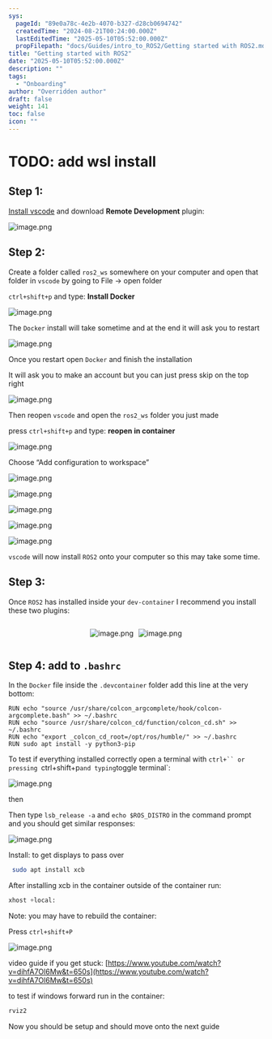 ```yaml
---
sys:
  pageId: "89e0a78c-4e2b-4070-b327-d28cb0694742"
  createdTime: "2024-08-21T00:24:00.000Z"
  lastEditedTime: "2025-05-10T05:52:00.000Z"
  propFilepath: "docs/Guides/intro_to_ROS2/Getting started with ROS2.md"
title: "Getting started with ROS2"
date: "2025-05-10T05:52:00.000Z"
description: ""
tags:
  - "Onboarding"
author: "Overridden author"
draft: false
weight: 141
toc: false
icon: ""
---
```


# TODO: add wsl install

## Step 1:

[Install vscode](https://code.visualstudio.com/download) and download **Remote Development** plugin:

![image.png](https://prod-files-secure.s3.us-west-2.amazonaws.com/d518164a-d88e-44d1-a4ee-3adb3bd8bce0/efb52993-1881-4a40-b95e-6f020334f022/image.png?X-Amz-Algorithm=AWS4-HMAC-SHA256&X-Amz-Content-Sha256=UNSIGNED-PAYLOAD&X-Amz-Credential=ASIAZI2LB4665S4A6LXO%2F20250617%2Fus-west-2%2Fs3%2Faws4_request&X-Amz-Date=20250617T210846Z&X-Amz-Expires=3600&X-Amz-Security-Token=IQoJb3JpZ2luX2VjEJT%2F%2F%2F%2F%2F%2F%2F%2F%2F%2FwEaCXVzLXdlc3QtMiJHMEUCIDKKr%2Bf2KnyFn1t6lwWwCVWPqxebxMcpt83tyZ5Wsy%2BeAiEAirBN5MDz4Ix4ihxWH7MXXlgPUEr%2FzowJl5rL3P4jbbAq%2FwMIfRAAGgw2Mzc0MjMxODM4MDUiDAHvTKBKOwAPx48oZCrcA0oPritlb7LDA25230EoRF6lYjR5M0AJJd5hj5cdsMIQRFl0VC8YVAHmweMMT0MYJXIGCsIaJ%2BTtb0%2B%2FPKuf3HHgDePMgqqpmI32OEZCW9IgAY%2FHCxBd2FO%2FW%2BhlAfWX%2BvFAD%2BenmFo13NeBtyUoeiGoG%2By9G6IIfxB%2FCLW%2BLAPz1xpt6nGGRhr3Ej%2BYSDvrix4BQvpneROJO1ZcMSc3GScyhnbhb%2BS%2Bhcyqdd9c6pZ8HjSAW%2FpBHN%2BVX3hlPEDskKv5TwjV0L6%2Fo0gJRelfcChfnQ5pFhirIU7C7N9Zgsaq2Zq2tVx5s2EV5WchNl4BCRXAiIa%2BXubZQljggxiKGt%2FZ9PTepcwIu6esV%2FQOHg%2B1GyXDdDGT1kn6HN3soW1ZO3ZEJCqB5RLshPr8w%2B58i1wtMibyhI%2FxcSIq5KJM1%2BGrl9D9ZYaMczbICLf4nmlYpzGbOIBWvHUrFZuSPlOVwmYQtRF4qInVZlFLN7r40C8bmNW%2BMZ%2Bdhut1uE3Y3KXMvzmAVYfulFRwI7ZxCKTzSKfeuazi%2BNYpxtF7Z8osVS6eP8nkR7btfqHIBLcR0NQMLu79bs93Q8CHR4de9h4uSNfhJR6vPPWbJ4aX%2BZO6fSqYH%2BohnwfUo8oGKf2kMI%2BJx8IGOqUBzrBaSaNbjNd%2F43moYg6pUnhFTs%2Fs7CxsysK9t4pJ3WGRTLOU0rFHnMiz0k%2FepVtaSCRapct6s3LXS5o%2F3etlBYVWPc8U%2B6E4M1Z%2BnJ5mz37V6U8vY0uaDelzOmRBUqirBA2vjlM54pmLQTyeSfQzaOGUMOHqtPLoWNOZUk4Y8qXiwy76sNP%2BxCLEvO3BaPuM77Q9zwr%2Bo3qjXDwxa%2BvcrR2bxylu&X-Amz-Signature=fbb0b027abc0d635fea602d31c190e0f07ecf57e6c30a178d6ecd0fd58777bab&X-Amz-SignedHeaders=host&x-amz-checksum-mode=ENABLED&x-id=GetObject)

## Step 2:

Create a folder called `ros2_ws` somewhere on your computer and open that folder in `vscode` by going to File → open folder 

`ctrl+shift+p` and type: **Install Docker**

![image.png](https://prod-files-secure.s3.us-west-2.amazonaws.com/d518164a-d88e-44d1-a4ee-3adb3bd8bce0/2269dc0e-1cd5-47ff-bceb-c04ad9b2eab0/image.png?X-Amz-Algorithm=AWS4-HMAC-SHA256&X-Amz-Content-Sha256=UNSIGNED-PAYLOAD&X-Amz-Credential=ASIAZI2LB4665S4A6LXO%2F20250617%2Fus-west-2%2Fs3%2Faws4_request&X-Amz-Date=20250617T210846Z&X-Amz-Expires=3600&X-Amz-Security-Token=IQoJb3JpZ2luX2VjEJT%2F%2F%2F%2F%2F%2F%2F%2F%2F%2FwEaCXVzLXdlc3QtMiJHMEUCIDKKr%2Bf2KnyFn1t6lwWwCVWPqxebxMcpt83tyZ5Wsy%2BeAiEAirBN5MDz4Ix4ihxWH7MXXlgPUEr%2FzowJl5rL3P4jbbAq%2FwMIfRAAGgw2Mzc0MjMxODM4MDUiDAHvTKBKOwAPx48oZCrcA0oPritlb7LDA25230EoRF6lYjR5M0AJJd5hj5cdsMIQRFl0VC8YVAHmweMMT0MYJXIGCsIaJ%2BTtb0%2B%2FPKuf3HHgDePMgqqpmI32OEZCW9IgAY%2FHCxBd2FO%2FW%2BhlAfWX%2BvFAD%2BenmFo13NeBtyUoeiGoG%2By9G6IIfxB%2FCLW%2BLAPz1xpt6nGGRhr3Ej%2BYSDvrix4BQvpneROJO1ZcMSc3GScyhnbhb%2BS%2Bhcyqdd9c6pZ8HjSAW%2FpBHN%2BVX3hlPEDskKv5TwjV0L6%2Fo0gJRelfcChfnQ5pFhirIU7C7N9Zgsaq2Zq2tVx5s2EV5WchNl4BCRXAiIa%2BXubZQljggxiKGt%2FZ9PTepcwIu6esV%2FQOHg%2B1GyXDdDGT1kn6HN3soW1ZO3ZEJCqB5RLshPr8w%2B58i1wtMibyhI%2FxcSIq5KJM1%2BGrl9D9ZYaMczbICLf4nmlYpzGbOIBWvHUrFZuSPlOVwmYQtRF4qInVZlFLN7r40C8bmNW%2BMZ%2Bdhut1uE3Y3KXMvzmAVYfulFRwI7ZxCKTzSKfeuazi%2BNYpxtF7Z8osVS6eP8nkR7btfqHIBLcR0NQMLu79bs93Q8CHR4de9h4uSNfhJR6vPPWbJ4aX%2BZO6fSqYH%2BohnwfUo8oGKf2kMI%2BJx8IGOqUBzrBaSaNbjNd%2F43moYg6pUnhFTs%2Fs7CxsysK9t4pJ3WGRTLOU0rFHnMiz0k%2FepVtaSCRapct6s3LXS5o%2F3etlBYVWPc8U%2B6E4M1Z%2BnJ5mz37V6U8vY0uaDelzOmRBUqirBA2vjlM54pmLQTyeSfQzaOGUMOHqtPLoWNOZUk4Y8qXiwy76sNP%2BxCLEvO3BaPuM77Q9zwr%2Bo3qjXDwxa%2BvcrR2bxylu&X-Amz-Signature=b6da5554ded8d24ea4f4d81d3b41f25cb8a867a3b60a23fc36140b0ea238fc1f&X-Amz-SignedHeaders=host&x-amz-checksum-mode=ENABLED&x-id=GetObject)

The `Docker` install will take sometime and at the end it will ask you to restart

![image.png](https://prod-files-secure.s3.us-west-2.amazonaws.com/d518164a-d88e-44d1-a4ee-3adb3bd8bce0/ed233f78-be33-4b1f-b89c-9c346c0e961e/image.png?X-Amz-Algorithm=AWS4-HMAC-SHA256&X-Amz-Content-Sha256=UNSIGNED-PAYLOAD&X-Amz-Credential=ASIAZI2LB4665S4A6LXO%2F20250617%2Fus-west-2%2Fs3%2Faws4_request&X-Amz-Date=20250617T210846Z&X-Amz-Expires=3600&X-Amz-Security-Token=IQoJb3JpZ2luX2VjEJT%2F%2F%2F%2F%2F%2F%2F%2F%2F%2FwEaCXVzLXdlc3QtMiJHMEUCIDKKr%2Bf2KnyFn1t6lwWwCVWPqxebxMcpt83tyZ5Wsy%2BeAiEAirBN5MDz4Ix4ihxWH7MXXlgPUEr%2FzowJl5rL3P4jbbAq%2FwMIfRAAGgw2Mzc0MjMxODM4MDUiDAHvTKBKOwAPx48oZCrcA0oPritlb7LDA25230EoRF6lYjR5M0AJJd5hj5cdsMIQRFl0VC8YVAHmweMMT0MYJXIGCsIaJ%2BTtb0%2B%2FPKuf3HHgDePMgqqpmI32OEZCW9IgAY%2FHCxBd2FO%2FW%2BhlAfWX%2BvFAD%2BenmFo13NeBtyUoeiGoG%2By9G6IIfxB%2FCLW%2BLAPz1xpt6nGGRhr3Ej%2BYSDvrix4BQvpneROJO1ZcMSc3GScyhnbhb%2BS%2Bhcyqdd9c6pZ8HjSAW%2FpBHN%2BVX3hlPEDskKv5TwjV0L6%2Fo0gJRelfcChfnQ5pFhirIU7C7N9Zgsaq2Zq2tVx5s2EV5WchNl4BCRXAiIa%2BXubZQljggxiKGt%2FZ9PTepcwIu6esV%2FQOHg%2B1GyXDdDGT1kn6HN3soW1ZO3ZEJCqB5RLshPr8w%2B58i1wtMibyhI%2FxcSIq5KJM1%2BGrl9D9ZYaMczbICLf4nmlYpzGbOIBWvHUrFZuSPlOVwmYQtRF4qInVZlFLN7r40C8bmNW%2BMZ%2Bdhut1uE3Y3KXMvzmAVYfulFRwI7ZxCKTzSKfeuazi%2BNYpxtF7Z8osVS6eP8nkR7btfqHIBLcR0NQMLu79bs93Q8CHR4de9h4uSNfhJR6vPPWbJ4aX%2BZO6fSqYH%2BohnwfUo8oGKf2kMI%2BJx8IGOqUBzrBaSaNbjNd%2F43moYg6pUnhFTs%2Fs7CxsysK9t4pJ3WGRTLOU0rFHnMiz0k%2FepVtaSCRapct6s3LXS5o%2F3etlBYVWPc8U%2B6E4M1Z%2BnJ5mz37V6U8vY0uaDelzOmRBUqirBA2vjlM54pmLQTyeSfQzaOGUMOHqtPLoWNOZUk4Y8qXiwy76sNP%2BxCLEvO3BaPuM77Q9zwr%2Bo3qjXDwxa%2BvcrR2bxylu&X-Amz-Signature=9edcdca626d40893b4975a74a7f3343cf8df4e59ca42b5ee444f1df23347962e&X-Amz-SignedHeaders=host&x-amz-checksum-mode=ENABLED&x-id=GetObject)

Once you restart open `Docker` and finish the installation

It will ask you to make an account but you can just press skip on the top right

![image.png](https://prod-files-secure.s3.us-west-2.amazonaws.com/d518164a-d88e-44d1-a4ee-3adb3bd8bce0/21010ad9-1659-4fd9-9f59-9932a09b2a3d/image.png?X-Amz-Algorithm=AWS4-HMAC-SHA256&X-Amz-Content-Sha256=UNSIGNED-PAYLOAD&X-Amz-Credential=ASIAZI2LB4665S4A6LXO%2F20250617%2Fus-west-2%2Fs3%2Faws4_request&X-Amz-Date=20250617T210846Z&X-Amz-Expires=3600&X-Amz-Security-Token=IQoJb3JpZ2luX2VjEJT%2F%2F%2F%2F%2F%2F%2F%2F%2F%2FwEaCXVzLXdlc3QtMiJHMEUCIDKKr%2Bf2KnyFn1t6lwWwCVWPqxebxMcpt83tyZ5Wsy%2BeAiEAirBN5MDz4Ix4ihxWH7MXXlgPUEr%2FzowJl5rL3P4jbbAq%2FwMIfRAAGgw2Mzc0MjMxODM4MDUiDAHvTKBKOwAPx48oZCrcA0oPritlb7LDA25230EoRF6lYjR5M0AJJd5hj5cdsMIQRFl0VC8YVAHmweMMT0MYJXIGCsIaJ%2BTtb0%2B%2FPKuf3HHgDePMgqqpmI32OEZCW9IgAY%2FHCxBd2FO%2FW%2BhlAfWX%2BvFAD%2BenmFo13NeBtyUoeiGoG%2By9G6IIfxB%2FCLW%2BLAPz1xpt6nGGRhr3Ej%2BYSDvrix4BQvpneROJO1ZcMSc3GScyhnbhb%2BS%2Bhcyqdd9c6pZ8HjSAW%2FpBHN%2BVX3hlPEDskKv5TwjV0L6%2Fo0gJRelfcChfnQ5pFhirIU7C7N9Zgsaq2Zq2tVx5s2EV5WchNl4BCRXAiIa%2BXubZQljggxiKGt%2FZ9PTepcwIu6esV%2FQOHg%2B1GyXDdDGT1kn6HN3soW1ZO3ZEJCqB5RLshPr8w%2B58i1wtMibyhI%2FxcSIq5KJM1%2BGrl9D9ZYaMczbICLf4nmlYpzGbOIBWvHUrFZuSPlOVwmYQtRF4qInVZlFLN7r40C8bmNW%2BMZ%2Bdhut1uE3Y3KXMvzmAVYfulFRwI7ZxCKTzSKfeuazi%2BNYpxtF7Z8osVS6eP8nkR7btfqHIBLcR0NQMLu79bs93Q8CHR4de9h4uSNfhJR6vPPWbJ4aX%2BZO6fSqYH%2BohnwfUo8oGKf2kMI%2BJx8IGOqUBzrBaSaNbjNd%2F43moYg6pUnhFTs%2Fs7CxsysK9t4pJ3WGRTLOU0rFHnMiz0k%2FepVtaSCRapct6s3LXS5o%2F3etlBYVWPc8U%2B6E4M1Z%2BnJ5mz37V6U8vY0uaDelzOmRBUqirBA2vjlM54pmLQTyeSfQzaOGUMOHqtPLoWNOZUk4Y8qXiwy76sNP%2BxCLEvO3BaPuM77Q9zwr%2Bo3qjXDwxa%2BvcrR2bxylu&X-Amz-Signature=6712e737a8c7da3e2c0552fbf2cf4e856f68023a1f609f120c485ee26a1a9085&X-Amz-SignedHeaders=host&x-amz-checksum-mode=ENABLED&x-id=GetObject)

Then reopen `vscode` and open the `ros2_ws` folder you just made

press `ctrl+shift+p` and type: **reopen in container**

![image.png](https://prod-files-secure.s3.us-west-2.amazonaws.com/d518164a-d88e-44d1-a4ee-3adb3bd8bce0/4e93b8c2-41ad-488c-8095-c74205196118/image.png?X-Amz-Algorithm=AWS4-HMAC-SHA256&X-Amz-Content-Sha256=UNSIGNED-PAYLOAD&X-Amz-Credential=ASIAZI2LB4665S4A6LXO%2F20250617%2Fus-west-2%2Fs3%2Faws4_request&X-Amz-Date=20250617T210846Z&X-Amz-Expires=3600&X-Amz-Security-Token=IQoJb3JpZ2luX2VjEJT%2F%2F%2F%2F%2F%2F%2F%2F%2F%2FwEaCXVzLXdlc3QtMiJHMEUCIDKKr%2Bf2KnyFn1t6lwWwCVWPqxebxMcpt83tyZ5Wsy%2BeAiEAirBN5MDz4Ix4ihxWH7MXXlgPUEr%2FzowJl5rL3P4jbbAq%2FwMIfRAAGgw2Mzc0MjMxODM4MDUiDAHvTKBKOwAPx48oZCrcA0oPritlb7LDA25230EoRF6lYjR5M0AJJd5hj5cdsMIQRFl0VC8YVAHmweMMT0MYJXIGCsIaJ%2BTtb0%2B%2FPKuf3HHgDePMgqqpmI32OEZCW9IgAY%2FHCxBd2FO%2FW%2BhlAfWX%2BvFAD%2BenmFo13NeBtyUoeiGoG%2By9G6IIfxB%2FCLW%2BLAPz1xpt6nGGRhr3Ej%2BYSDvrix4BQvpneROJO1ZcMSc3GScyhnbhb%2BS%2Bhcyqdd9c6pZ8HjSAW%2FpBHN%2BVX3hlPEDskKv5TwjV0L6%2Fo0gJRelfcChfnQ5pFhirIU7C7N9Zgsaq2Zq2tVx5s2EV5WchNl4BCRXAiIa%2BXubZQljggxiKGt%2FZ9PTepcwIu6esV%2FQOHg%2B1GyXDdDGT1kn6HN3soW1ZO3ZEJCqB5RLshPr8w%2B58i1wtMibyhI%2FxcSIq5KJM1%2BGrl9D9ZYaMczbICLf4nmlYpzGbOIBWvHUrFZuSPlOVwmYQtRF4qInVZlFLN7r40C8bmNW%2BMZ%2Bdhut1uE3Y3KXMvzmAVYfulFRwI7ZxCKTzSKfeuazi%2BNYpxtF7Z8osVS6eP8nkR7btfqHIBLcR0NQMLu79bs93Q8CHR4de9h4uSNfhJR6vPPWbJ4aX%2BZO6fSqYH%2BohnwfUo8oGKf2kMI%2BJx8IGOqUBzrBaSaNbjNd%2F43moYg6pUnhFTs%2Fs7CxsysK9t4pJ3WGRTLOU0rFHnMiz0k%2FepVtaSCRapct6s3LXS5o%2F3etlBYVWPc8U%2B6E4M1Z%2BnJ5mz37V6U8vY0uaDelzOmRBUqirBA2vjlM54pmLQTyeSfQzaOGUMOHqtPLoWNOZUk4Y8qXiwy76sNP%2BxCLEvO3BaPuM77Q9zwr%2Bo3qjXDwxa%2BvcrR2bxylu&X-Amz-Signature=54deb65066f59edeb7bb8afd6fa2cbe6af0b34f24b9dc6ec261ff5a65d15acc5&X-Amz-SignedHeaders=host&x-amz-checksum-mode=ENABLED&x-id=GetObject)

Choose “Add configuration to workspace”

![image.png](https://prod-files-secure.s3.us-west-2.amazonaws.com/d518164a-d88e-44d1-a4ee-3adb3bd8bce0/9560b282-5060-4989-ba37-97e7b2c22476/image.png?X-Amz-Algorithm=AWS4-HMAC-SHA256&X-Amz-Content-Sha256=UNSIGNED-PAYLOAD&X-Amz-Credential=ASIAZI2LB4665S4A6LXO%2F20250617%2Fus-west-2%2Fs3%2Faws4_request&X-Amz-Date=20250617T210846Z&X-Amz-Expires=3600&X-Amz-Security-Token=IQoJb3JpZ2luX2VjEJT%2F%2F%2F%2F%2F%2F%2F%2F%2F%2FwEaCXVzLXdlc3QtMiJHMEUCIDKKr%2Bf2KnyFn1t6lwWwCVWPqxebxMcpt83tyZ5Wsy%2BeAiEAirBN5MDz4Ix4ihxWH7MXXlgPUEr%2FzowJl5rL3P4jbbAq%2FwMIfRAAGgw2Mzc0MjMxODM4MDUiDAHvTKBKOwAPx48oZCrcA0oPritlb7LDA25230EoRF6lYjR5M0AJJd5hj5cdsMIQRFl0VC8YVAHmweMMT0MYJXIGCsIaJ%2BTtb0%2B%2FPKuf3HHgDePMgqqpmI32OEZCW9IgAY%2FHCxBd2FO%2FW%2BhlAfWX%2BvFAD%2BenmFo13NeBtyUoeiGoG%2By9G6IIfxB%2FCLW%2BLAPz1xpt6nGGRhr3Ej%2BYSDvrix4BQvpneROJO1ZcMSc3GScyhnbhb%2BS%2Bhcyqdd9c6pZ8HjSAW%2FpBHN%2BVX3hlPEDskKv5TwjV0L6%2Fo0gJRelfcChfnQ5pFhirIU7C7N9Zgsaq2Zq2tVx5s2EV5WchNl4BCRXAiIa%2BXubZQljggxiKGt%2FZ9PTepcwIu6esV%2FQOHg%2B1GyXDdDGT1kn6HN3soW1ZO3ZEJCqB5RLshPr8w%2B58i1wtMibyhI%2FxcSIq5KJM1%2BGrl9D9ZYaMczbICLf4nmlYpzGbOIBWvHUrFZuSPlOVwmYQtRF4qInVZlFLN7r40C8bmNW%2BMZ%2Bdhut1uE3Y3KXMvzmAVYfulFRwI7ZxCKTzSKfeuazi%2BNYpxtF7Z8osVS6eP8nkR7btfqHIBLcR0NQMLu79bs93Q8CHR4de9h4uSNfhJR6vPPWbJ4aX%2BZO6fSqYH%2BohnwfUo8oGKf2kMI%2BJx8IGOqUBzrBaSaNbjNd%2F43moYg6pUnhFTs%2Fs7CxsysK9t4pJ3WGRTLOU0rFHnMiz0k%2FepVtaSCRapct6s3LXS5o%2F3etlBYVWPc8U%2B6E4M1Z%2BnJ5mz37V6U8vY0uaDelzOmRBUqirBA2vjlM54pmLQTyeSfQzaOGUMOHqtPLoWNOZUk4Y8qXiwy76sNP%2BxCLEvO3BaPuM77Q9zwr%2Bo3qjXDwxa%2BvcrR2bxylu&X-Amz-Signature=c7ed027f2666bf2591a98f17da1cdadc7b84417c3e6a0f845ed4dcaaa4249c56&X-Amz-SignedHeaders=host&x-amz-checksum-mode=ENABLED&x-id=GetObject)

![image.png](https://prod-files-secure.s3.us-west-2.amazonaws.com/d518164a-d88e-44d1-a4ee-3adb3bd8bce0/2ee63f81-886b-48e8-a553-dc6e5eac99e4/image.png?X-Amz-Algorithm=AWS4-HMAC-SHA256&X-Amz-Content-Sha256=UNSIGNED-PAYLOAD&X-Amz-Credential=ASIAZI2LB4665S4A6LXO%2F20250617%2Fus-west-2%2Fs3%2Faws4_request&X-Amz-Date=20250617T210846Z&X-Amz-Expires=3600&X-Amz-Security-Token=IQoJb3JpZ2luX2VjEJT%2F%2F%2F%2F%2F%2F%2F%2F%2F%2FwEaCXVzLXdlc3QtMiJHMEUCIDKKr%2Bf2KnyFn1t6lwWwCVWPqxebxMcpt83tyZ5Wsy%2BeAiEAirBN5MDz4Ix4ihxWH7MXXlgPUEr%2FzowJl5rL3P4jbbAq%2FwMIfRAAGgw2Mzc0MjMxODM4MDUiDAHvTKBKOwAPx48oZCrcA0oPritlb7LDA25230EoRF6lYjR5M0AJJd5hj5cdsMIQRFl0VC8YVAHmweMMT0MYJXIGCsIaJ%2BTtb0%2B%2FPKuf3HHgDePMgqqpmI32OEZCW9IgAY%2FHCxBd2FO%2FW%2BhlAfWX%2BvFAD%2BenmFo13NeBtyUoeiGoG%2By9G6IIfxB%2FCLW%2BLAPz1xpt6nGGRhr3Ej%2BYSDvrix4BQvpneROJO1ZcMSc3GScyhnbhb%2BS%2Bhcyqdd9c6pZ8HjSAW%2FpBHN%2BVX3hlPEDskKv5TwjV0L6%2Fo0gJRelfcChfnQ5pFhirIU7C7N9Zgsaq2Zq2tVx5s2EV5WchNl4BCRXAiIa%2BXubZQljggxiKGt%2FZ9PTepcwIu6esV%2FQOHg%2B1GyXDdDGT1kn6HN3soW1ZO3ZEJCqB5RLshPr8w%2B58i1wtMibyhI%2FxcSIq5KJM1%2BGrl9D9ZYaMczbICLf4nmlYpzGbOIBWvHUrFZuSPlOVwmYQtRF4qInVZlFLN7r40C8bmNW%2BMZ%2Bdhut1uE3Y3KXMvzmAVYfulFRwI7ZxCKTzSKfeuazi%2BNYpxtF7Z8osVS6eP8nkR7btfqHIBLcR0NQMLu79bs93Q8CHR4de9h4uSNfhJR6vPPWbJ4aX%2BZO6fSqYH%2BohnwfUo8oGKf2kMI%2BJx8IGOqUBzrBaSaNbjNd%2F43moYg6pUnhFTs%2Fs7CxsysK9t4pJ3WGRTLOU0rFHnMiz0k%2FepVtaSCRapct6s3LXS5o%2F3etlBYVWPc8U%2B6E4M1Z%2BnJ5mz37V6U8vY0uaDelzOmRBUqirBA2vjlM54pmLQTyeSfQzaOGUMOHqtPLoWNOZUk4Y8qXiwy76sNP%2BxCLEvO3BaPuM77Q9zwr%2Bo3qjXDwxa%2BvcrR2bxylu&X-Amz-Signature=61fbe8bb3c2f8e92e9ebd780632fede754f2ca0f80f33ca44c3812680743e4e7&X-Amz-SignedHeaders=host&x-amz-checksum-mode=ENABLED&x-id=GetObject)

![image.png](https://prod-files-secure.s3.us-west-2.amazonaws.com/d518164a-d88e-44d1-a4ee-3adb3bd8bce0/ae1580b2-b048-407e-aed9-b584224a7a04/image.png?X-Amz-Algorithm=AWS4-HMAC-SHA256&X-Amz-Content-Sha256=UNSIGNED-PAYLOAD&X-Amz-Credential=ASIAZI2LB4665S4A6LXO%2F20250617%2Fus-west-2%2Fs3%2Faws4_request&X-Amz-Date=20250617T210846Z&X-Amz-Expires=3600&X-Amz-Security-Token=IQoJb3JpZ2luX2VjEJT%2F%2F%2F%2F%2F%2F%2F%2F%2F%2FwEaCXVzLXdlc3QtMiJHMEUCIDKKr%2Bf2KnyFn1t6lwWwCVWPqxebxMcpt83tyZ5Wsy%2BeAiEAirBN5MDz4Ix4ihxWH7MXXlgPUEr%2FzowJl5rL3P4jbbAq%2FwMIfRAAGgw2Mzc0MjMxODM4MDUiDAHvTKBKOwAPx48oZCrcA0oPritlb7LDA25230EoRF6lYjR5M0AJJd5hj5cdsMIQRFl0VC8YVAHmweMMT0MYJXIGCsIaJ%2BTtb0%2B%2FPKuf3HHgDePMgqqpmI32OEZCW9IgAY%2FHCxBd2FO%2FW%2BhlAfWX%2BvFAD%2BenmFo13NeBtyUoeiGoG%2By9G6IIfxB%2FCLW%2BLAPz1xpt6nGGRhr3Ej%2BYSDvrix4BQvpneROJO1ZcMSc3GScyhnbhb%2BS%2Bhcyqdd9c6pZ8HjSAW%2FpBHN%2BVX3hlPEDskKv5TwjV0L6%2Fo0gJRelfcChfnQ5pFhirIU7C7N9Zgsaq2Zq2tVx5s2EV5WchNl4BCRXAiIa%2BXubZQljggxiKGt%2FZ9PTepcwIu6esV%2FQOHg%2B1GyXDdDGT1kn6HN3soW1ZO3ZEJCqB5RLshPr8w%2B58i1wtMibyhI%2FxcSIq5KJM1%2BGrl9D9ZYaMczbICLf4nmlYpzGbOIBWvHUrFZuSPlOVwmYQtRF4qInVZlFLN7r40C8bmNW%2BMZ%2Bdhut1uE3Y3KXMvzmAVYfulFRwI7ZxCKTzSKfeuazi%2BNYpxtF7Z8osVS6eP8nkR7btfqHIBLcR0NQMLu79bs93Q8CHR4de9h4uSNfhJR6vPPWbJ4aX%2BZO6fSqYH%2BohnwfUo8oGKf2kMI%2BJx8IGOqUBzrBaSaNbjNd%2F43moYg6pUnhFTs%2Fs7CxsysK9t4pJ3WGRTLOU0rFHnMiz0k%2FepVtaSCRapct6s3LXS5o%2F3etlBYVWPc8U%2B6E4M1Z%2BnJ5mz37V6U8vY0uaDelzOmRBUqirBA2vjlM54pmLQTyeSfQzaOGUMOHqtPLoWNOZUk4Y8qXiwy76sNP%2BxCLEvO3BaPuM77Q9zwr%2Bo3qjXDwxa%2BvcrR2bxylu&X-Amz-Signature=79ff51ca0ee11c733408b2915b4ce7248be37276cf6081da944fad92a6802974&X-Amz-SignedHeaders=host&x-amz-checksum-mode=ENABLED&x-id=GetObject)

![image.png](https://prod-files-secure.s3.us-west-2.amazonaws.com/d518164a-d88e-44d1-a4ee-3adb3bd8bce0/53255b28-f75e-430f-b9e3-c0ac8577e42b/image.png?X-Amz-Algorithm=AWS4-HMAC-SHA256&X-Amz-Content-Sha256=UNSIGNED-PAYLOAD&X-Amz-Credential=ASIAZI2LB4665S4A6LXO%2F20250617%2Fus-west-2%2Fs3%2Faws4_request&X-Amz-Date=20250617T210846Z&X-Amz-Expires=3600&X-Amz-Security-Token=IQoJb3JpZ2luX2VjEJT%2F%2F%2F%2F%2F%2F%2F%2F%2F%2FwEaCXVzLXdlc3QtMiJHMEUCIDKKr%2Bf2KnyFn1t6lwWwCVWPqxebxMcpt83tyZ5Wsy%2BeAiEAirBN5MDz4Ix4ihxWH7MXXlgPUEr%2FzowJl5rL3P4jbbAq%2FwMIfRAAGgw2Mzc0MjMxODM4MDUiDAHvTKBKOwAPx48oZCrcA0oPritlb7LDA25230EoRF6lYjR5M0AJJd5hj5cdsMIQRFl0VC8YVAHmweMMT0MYJXIGCsIaJ%2BTtb0%2B%2FPKuf3HHgDePMgqqpmI32OEZCW9IgAY%2FHCxBd2FO%2FW%2BhlAfWX%2BvFAD%2BenmFo13NeBtyUoeiGoG%2By9G6IIfxB%2FCLW%2BLAPz1xpt6nGGRhr3Ej%2BYSDvrix4BQvpneROJO1ZcMSc3GScyhnbhb%2BS%2Bhcyqdd9c6pZ8HjSAW%2FpBHN%2BVX3hlPEDskKv5TwjV0L6%2Fo0gJRelfcChfnQ5pFhirIU7C7N9Zgsaq2Zq2tVx5s2EV5WchNl4BCRXAiIa%2BXubZQljggxiKGt%2FZ9PTepcwIu6esV%2FQOHg%2B1GyXDdDGT1kn6HN3soW1ZO3ZEJCqB5RLshPr8w%2B58i1wtMibyhI%2FxcSIq5KJM1%2BGrl9D9ZYaMczbICLf4nmlYpzGbOIBWvHUrFZuSPlOVwmYQtRF4qInVZlFLN7r40C8bmNW%2BMZ%2Bdhut1uE3Y3KXMvzmAVYfulFRwI7ZxCKTzSKfeuazi%2BNYpxtF7Z8osVS6eP8nkR7btfqHIBLcR0NQMLu79bs93Q8CHR4de9h4uSNfhJR6vPPWbJ4aX%2BZO6fSqYH%2BohnwfUo8oGKf2kMI%2BJx8IGOqUBzrBaSaNbjNd%2F43moYg6pUnhFTs%2Fs7CxsysK9t4pJ3WGRTLOU0rFHnMiz0k%2FepVtaSCRapct6s3LXS5o%2F3etlBYVWPc8U%2B6E4M1Z%2BnJ5mz37V6U8vY0uaDelzOmRBUqirBA2vjlM54pmLQTyeSfQzaOGUMOHqtPLoWNOZUk4Y8qXiwy76sNP%2BxCLEvO3BaPuM77Q9zwr%2Bo3qjXDwxa%2BvcrR2bxylu&X-Amz-Signature=b4821f8b8fe60102ccf8ab2efef232e3786dfc7094080961a1c47daadc0f127d&X-Amz-SignedHeaders=host&x-amz-checksum-mode=ENABLED&x-id=GetObject)

![image.png](https://prod-files-secure.s3.us-west-2.amazonaws.com/d518164a-d88e-44d1-a4ee-3adb3bd8bce0/7c562767-5af9-4ffb-97d1-327bcdf4ee00/image.png?X-Amz-Algorithm=AWS4-HMAC-SHA256&X-Amz-Content-Sha256=UNSIGNED-PAYLOAD&X-Amz-Credential=ASIAZI2LB4665S4A6LXO%2F20250617%2Fus-west-2%2Fs3%2Faws4_request&X-Amz-Date=20250617T210846Z&X-Amz-Expires=3600&X-Amz-Security-Token=IQoJb3JpZ2luX2VjEJT%2F%2F%2F%2F%2F%2F%2F%2F%2F%2FwEaCXVzLXdlc3QtMiJHMEUCIDKKr%2Bf2KnyFn1t6lwWwCVWPqxebxMcpt83tyZ5Wsy%2BeAiEAirBN5MDz4Ix4ihxWH7MXXlgPUEr%2FzowJl5rL3P4jbbAq%2FwMIfRAAGgw2Mzc0MjMxODM4MDUiDAHvTKBKOwAPx48oZCrcA0oPritlb7LDA25230EoRF6lYjR5M0AJJd5hj5cdsMIQRFl0VC8YVAHmweMMT0MYJXIGCsIaJ%2BTtb0%2B%2FPKuf3HHgDePMgqqpmI32OEZCW9IgAY%2FHCxBd2FO%2FW%2BhlAfWX%2BvFAD%2BenmFo13NeBtyUoeiGoG%2By9G6IIfxB%2FCLW%2BLAPz1xpt6nGGRhr3Ej%2BYSDvrix4BQvpneROJO1ZcMSc3GScyhnbhb%2BS%2Bhcyqdd9c6pZ8HjSAW%2FpBHN%2BVX3hlPEDskKv5TwjV0L6%2Fo0gJRelfcChfnQ5pFhirIU7C7N9Zgsaq2Zq2tVx5s2EV5WchNl4BCRXAiIa%2BXubZQljggxiKGt%2FZ9PTepcwIu6esV%2FQOHg%2B1GyXDdDGT1kn6HN3soW1ZO3ZEJCqB5RLshPr8w%2B58i1wtMibyhI%2FxcSIq5KJM1%2BGrl9D9ZYaMczbICLf4nmlYpzGbOIBWvHUrFZuSPlOVwmYQtRF4qInVZlFLN7r40C8bmNW%2BMZ%2Bdhut1uE3Y3KXMvzmAVYfulFRwI7ZxCKTzSKfeuazi%2BNYpxtF7Z8osVS6eP8nkR7btfqHIBLcR0NQMLu79bs93Q8CHR4de9h4uSNfhJR6vPPWbJ4aX%2BZO6fSqYH%2BohnwfUo8oGKf2kMI%2BJx8IGOqUBzrBaSaNbjNd%2F43moYg6pUnhFTs%2Fs7CxsysK9t4pJ3WGRTLOU0rFHnMiz0k%2FepVtaSCRapct6s3LXS5o%2F3etlBYVWPc8U%2B6E4M1Z%2BnJ5mz37V6U8vY0uaDelzOmRBUqirBA2vjlM54pmLQTyeSfQzaOGUMOHqtPLoWNOZUk4Y8qXiwy76sNP%2BxCLEvO3BaPuM77Q9zwr%2Bo3qjXDwxa%2BvcrR2bxylu&X-Amz-Signature=5d4ee009decbb5343b7feb416d1cb660d430dc49acb13a912d5552fd1b41538f&X-Amz-SignedHeaders=host&x-amz-checksum-mode=ENABLED&x-id=GetObject)

`vscode` will now install `ROS2` onto your computer so this may take some time.

## Step 3:

Once `ROS2` has installed inside your `dev-container` I recommend you install these two plugins:

<div style="display: flex;flex-direction: row; column-gap:10px; max-width: 630px;justify-content: center;">
<div>

![image.png](https://prod-files-secure.s3.us-west-2.amazonaws.com/d518164a-d88e-44d1-a4ee-3adb3bd8bce0/3fc3d550-5a54-4ba1-ba6b-faa01cdb7369/image.png?X-Amz-Algorithm=AWS4-HMAC-SHA256&X-Amz-Content-Sha256=UNSIGNED-PAYLOAD&X-Amz-Credential=ASIAZI2LB466X4QITDJI%2F20250617%2Fus-west-2%2Fs3%2Faws4_request&X-Amz-Date=20250617T210849Z&X-Amz-Expires=3600&X-Amz-Security-Token=IQoJb3JpZ2luX2VjEJT%2F%2F%2F%2F%2F%2F%2F%2F%2F%2FwEaCXVzLXdlc3QtMiJIMEYCIQDYPadWmI%2BmdTrdMJqh8ImMCWT8nns6xLA%2Bln3AFaN1JwIhANnwK4xC17cU9EnvcSktQWqI%2BIpTNMUQp39wRBhUtUZaKv8DCH0QABoMNjM3NDIzMTgzODA1Igw6JSRXyqFaa%2BTxMNIq3ANyKl%2BCyYR8JSMIceLtwP4V30WgRDlXkcWaV8DnGoapDUSmQuXZ1D1EjyMBW0dnJxSMJIlcFNaKYstVHxh2Aa829YkSpU9zsXMrSXL%2BXC1kitm8t4not385ReZneMHr4WMBE9BMv6rm7S368%2FLARIIT8qRumWxONXrSv4JtM2YChp8BaFnmvXGx0vUNkPfef9%2BX0GjRdcNRq3Jd85LyL4JLyIJe6NsZrq0S8GKtmqTBI8vVtGQ0srwbGXHulY%2BEkSQTLtJMa9kncjFkbCDEWRyy2ubzfRZ%2F2S1DjsqlCihygfi4HL2bqDtjkJxWMBSx2MZHJusTWBfiUO0Ja5tC7KtVyKbdzFfOdS1UIqNcWZ0c%2Fg%2FevLD9r8V9A1Rr90b9NfM6nfxMFhqzGuyRiR0LbqYi1YAHZYCsyBlpc%2FjrpdVZDAjaSvIMIqlbMVeIvFm1DJ8%2FElM6waNsL525MuQVOxpb%2FiRNX62KEKQgIy2Kc%2Fo%2B7bP8h%2B87uCPbBrRAqm2ffqtnehZDHfyRQ4Lyf6uXS%2FVARytfFo3F9Dc%2BgHZPOYZApgFEJTFJEmV%2BrUQYmH1SdfWUE5tU2Q6ObUxovs8C0mGZI1qWEJIc%2FCcq5%2B1UGEY6Hkepd85VbTup4itncDDdiMfCBjqkAZHoXbWEenvkmIa%2BSoFP9VAdwbHsiJy2CpkjTNZzTaGTQtRNXMr%2FaA8js2lxPQPLED6N93yHiyaH%2BLB4c6pbVjLmNfwu3UgNl0Us9GPAjKDKKuomUODAv5GJVMOQq6kjo2Hc121wLLirJOWfUQ9uaEU809Z5LN%2FPsBzvTg6NfnqCfHOnUV6eXh2tQ7LFeoetEHCpecX4kz%2BkIvbFZOc0k4Z%2BG49z&X-Amz-Signature=ac50d9f5f3e7c59d3c2a157cafcd9361e7ec03add3bf1b7a119eac5aee1fdf05&X-Amz-SignedHeaders=host&x-amz-checksum-mode=ENABLED&x-id=GetObject)

</div>
<div>

![image.png](https://prod-files-secure.s3.us-west-2.amazonaws.com/d518164a-d88e-44d1-a4ee-3adb3bd8bce0/d994cc66-13c2-4093-a5a3-f84cf4601a82/image.png?X-Amz-Algorithm=AWS4-HMAC-SHA256&X-Amz-Content-Sha256=UNSIGNED-PAYLOAD&X-Amz-Credential=ASIAZI2LB466YLOTWRYZ%2F20250617%2Fus-west-2%2Fs3%2Faws4_request&X-Amz-Date=20250617T210849Z&X-Amz-Expires=3600&X-Amz-Security-Token=IQoJb3JpZ2luX2VjEJT%2F%2F%2F%2F%2F%2F%2F%2F%2F%2FwEaCXVzLXdlc3QtMiJIMEYCIQCTpIZnvU%2BAFUHDsQZ9H%2FGbUE0agGS29QspQQHp9ULMrgIhAILVX8q1MHaJMGU4K42aDwwWuPwXBhCfrZJfYxMZ0pufKv8DCH0QABoMNjM3NDIzMTgzODA1Igz8EiWFKF53Y4g4TFoq3AOgQ84nX%2FN1kqjlrk106lhDddl61luRJcKNhQcoZyqM0mZc33DSnrBzAaYBARnUJStmaOSq0dwFx0iE6G%2Fn9YZEIu9xDPhrH7Q%2FcIibxw0x%2BPj6jtjTArO4lhTUu%2Famkc0Uu0IgM0kt%2F2H5kX9CYthK3uHiDwvtckQFjKS5QOdJ0jqmFPH621dNe%2FC%2F6ImPA25RmWYva6YKTO90VdhCt3jZ4j5V13F%2FkduDgoqnXsk2ZR%2B%2Fz3gGAAZSTh3spLF%2F9i14SCe%2BjvZ%2Fk0IJeqmepVrSEL1vOQLkrCD7GcM4Fu8bYF2ZqU0YY6QZhTHyy%2Fmfp8HiN8d8l45xURb1DzbN9Qr6PUpVy0LSUHSCT%2BoXozmqOOFom0FHXMmA%2BAhHcRtKfnYBSocru45tVveztqlFD5%2BbYMP0jsMJhvovxmrhlefXnJbcDceE5v3VIt61Kpw3mRqV1rftv6CVjrn9CaWo5eURHboC6vdpspsRDAh%2BhAV6HKaFY5g%2Bjy%2FpkkJISuTdR6RdeAN55YeU368ssspLRDo1I4mo23zZiuhEP4kgw14fR0dmTjJu21MjW1SRS3KQMKV1iZerA%2FrKFYM6RB6JU334kIBK5wA9a1bpNGZHESGbPW%2BQaHkvPKzzvuGGXDCticfCBjqkAaneNawNGZOn0yiYfoQ7eF0ZCu%2B8lB8bXYdcDrtbAL2rQprI5UKOzKOC63IT8Ajk9e2zfUeHmDWqwBAGoa1NftV0P%2BhQABr3NwcdTgwPXoF2AG2oBD1HqB9n2zVnVkaFtDbC6rzDgS6ZEI%2FcACDs7Z2WqInCQrPVK%2B%2BDs0bLr3lskqx9mspK2i6JxpK145kTpgpODZg%2BwWxc%2BrdD33IsDjA3da2e&X-Amz-Signature=f7c49bc9750bdd4f7924df9c85e59157d55570bde23da680e6c449bd20190645&X-Amz-SignedHeaders=host&x-amz-checksum-mode=ENABLED&x-id=GetObject)

</div>
</div>

## Step 4: add to `.bashrc`

In the `Docker` file inside the `.devcontainer` folder add this line at the very bottom: 

```docker
RUN echo "source /usr/share/colcon_argcomplete/hook/colcon-argcomplete.bash" >> ~/.bashrc
RUN echo "source /usr/share/colcon_cd/function/colcon_cd.sh" >> ~/.bashrc
RUN echo "export _colcon_cd_root=/opt/ros/humble/" >> ~/.bashrc
RUN sudo apt install -y python3-pip 
```

To test if everything installed correctly open a terminal with `ctrl+`` or pressing `ctrl+shift+p` and typing `toggle terminal`:

![image.png](https://prod-files-secure.s3.us-west-2.amazonaws.com/d518164a-d88e-44d1-a4ee-3adb3bd8bce0/6a4943d8-b04e-4c02-9a58-775f3384d1a5/image.png?X-Amz-Algorithm=AWS4-HMAC-SHA256&X-Amz-Content-Sha256=UNSIGNED-PAYLOAD&X-Amz-Credential=ASIAZI2LB4665S4A6LXO%2F20250617%2Fus-west-2%2Fs3%2Faws4_request&X-Amz-Date=20250617T210846Z&X-Amz-Expires=3600&X-Amz-Security-Token=IQoJb3JpZ2luX2VjEJT%2F%2F%2F%2F%2F%2F%2F%2F%2F%2FwEaCXVzLXdlc3QtMiJHMEUCIDKKr%2Bf2KnyFn1t6lwWwCVWPqxebxMcpt83tyZ5Wsy%2BeAiEAirBN5MDz4Ix4ihxWH7MXXlgPUEr%2FzowJl5rL3P4jbbAq%2FwMIfRAAGgw2Mzc0MjMxODM4MDUiDAHvTKBKOwAPx48oZCrcA0oPritlb7LDA25230EoRF6lYjR5M0AJJd5hj5cdsMIQRFl0VC8YVAHmweMMT0MYJXIGCsIaJ%2BTtb0%2B%2FPKuf3HHgDePMgqqpmI32OEZCW9IgAY%2FHCxBd2FO%2FW%2BhlAfWX%2BvFAD%2BenmFo13NeBtyUoeiGoG%2By9G6IIfxB%2FCLW%2BLAPz1xpt6nGGRhr3Ej%2BYSDvrix4BQvpneROJO1ZcMSc3GScyhnbhb%2BS%2Bhcyqdd9c6pZ8HjSAW%2FpBHN%2BVX3hlPEDskKv5TwjV0L6%2Fo0gJRelfcChfnQ5pFhirIU7C7N9Zgsaq2Zq2tVx5s2EV5WchNl4BCRXAiIa%2BXubZQljggxiKGt%2FZ9PTepcwIu6esV%2FQOHg%2B1GyXDdDGT1kn6HN3soW1ZO3ZEJCqB5RLshPr8w%2B58i1wtMibyhI%2FxcSIq5KJM1%2BGrl9D9ZYaMczbICLf4nmlYpzGbOIBWvHUrFZuSPlOVwmYQtRF4qInVZlFLN7r40C8bmNW%2BMZ%2Bdhut1uE3Y3KXMvzmAVYfulFRwI7ZxCKTzSKfeuazi%2BNYpxtF7Z8osVS6eP8nkR7btfqHIBLcR0NQMLu79bs93Q8CHR4de9h4uSNfhJR6vPPWbJ4aX%2BZO6fSqYH%2BohnwfUo8oGKf2kMI%2BJx8IGOqUBzrBaSaNbjNd%2F43moYg6pUnhFTs%2Fs7CxsysK9t4pJ3WGRTLOU0rFHnMiz0k%2FepVtaSCRapct6s3LXS5o%2F3etlBYVWPc8U%2B6E4M1Z%2BnJ5mz37V6U8vY0uaDelzOmRBUqirBA2vjlM54pmLQTyeSfQzaOGUMOHqtPLoWNOZUk4Y8qXiwy76sNP%2BxCLEvO3BaPuM77Q9zwr%2Bo3qjXDwxa%2BvcrR2bxylu&X-Amz-Signature=b3c3e7df4391123bcca446c70ba577a73c4001324ed612bfe31f928e1e3c761b&X-Amz-SignedHeaders=host&x-amz-checksum-mode=ENABLED&x-id=GetObject)

then 

Then type `lsb_release -a` and `echo $ROS_DISTRO` in the command prompt and you should get similar responses:

![image.png](https://prod-files-secure.s3.us-west-2.amazonaws.com/d518164a-d88e-44d1-a4ee-3adb3bd8bce0/3e635dec-a805-4e85-8b9e-d000e5b71a4e/image.png?X-Amz-Algorithm=AWS4-HMAC-SHA256&X-Amz-Content-Sha256=UNSIGNED-PAYLOAD&X-Amz-Credential=ASIAZI2LB4665S4A6LXO%2F20250617%2Fus-west-2%2Fs3%2Faws4_request&X-Amz-Date=20250617T210846Z&X-Amz-Expires=3600&X-Amz-Security-Token=IQoJb3JpZ2luX2VjEJT%2F%2F%2F%2F%2F%2F%2F%2F%2F%2FwEaCXVzLXdlc3QtMiJHMEUCIDKKr%2Bf2KnyFn1t6lwWwCVWPqxebxMcpt83tyZ5Wsy%2BeAiEAirBN5MDz4Ix4ihxWH7MXXlgPUEr%2FzowJl5rL3P4jbbAq%2FwMIfRAAGgw2Mzc0MjMxODM4MDUiDAHvTKBKOwAPx48oZCrcA0oPritlb7LDA25230EoRF6lYjR5M0AJJd5hj5cdsMIQRFl0VC8YVAHmweMMT0MYJXIGCsIaJ%2BTtb0%2B%2FPKuf3HHgDePMgqqpmI32OEZCW9IgAY%2FHCxBd2FO%2FW%2BhlAfWX%2BvFAD%2BenmFo13NeBtyUoeiGoG%2By9G6IIfxB%2FCLW%2BLAPz1xpt6nGGRhr3Ej%2BYSDvrix4BQvpneROJO1ZcMSc3GScyhnbhb%2BS%2Bhcyqdd9c6pZ8HjSAW%2FpBHN%2BVX3hlPEDskKv5TwjV0L6%2Fo0gJRelfcChfnQ5pFhirIU7C7N9Zgsaq2Zq2tVx5s2EV5WchNl4BCRXAiIa%2BXubZQljggxiKGt%2FZ9PTepcwIu6esV%2FQOHg%2B1GyXDdDGT1kn6HN3soW1ZO3ZEJCqB5RLshPr8w%2B58i1wtMibyhI%2FxcSIq5KJM1%2BGrl9D9ZYaMczbICLf4nmlYpzGbOIBWvHUrFZuSPlOVwmYQtRF4qInVZlFLN7r40C8bmNW%2BMZ%2Bdhut1uE3Y3KXMvzmAVYfulFRwI7ZxCKTzSKfeuazi%2BNYpxtF7Z8osVS6eP8nkR7btfqHIBLcR0NQMLu79bs93Q8CHR4de9h4uSNfhJR6vPPWbJ4aX%2BZO6fSqYH%2BohnwfUo8oGKf2kMI%2BJx8IGOqUBzrBaSaNbjNd%2F43moYg6pUnhFTs%2Fs7CxsysK9t4pJ3WGRTLOU0rFHnMiz0k%2FepVtaSCRapct6s3LXS5o%2F3etlBYVWPc8U%2B6E4M1Z%2BnJ5mz37V6U8vY0uaDelzOmRBUqirBA2vjlM54pmLQTyeSfQzaOGUMOHqtPLoWNOZUk4Y8qXiwy76sNP%2BxCLEvO3BaPuM77Q9zwr%2Bo3qjXDwxa%2BvcrR2bxylu&X-Amz-Signature=86054b58a5e2b0ea9147e4a4ff2162604e3e2a18fbd72d79b482964914f0b5a2&X-Amz-SignedHeaders=host&x-amz-checksum-mode=ENABLED&x-id=GetObject)

Install:  to get displays to pass over

```bash
 sudo apt install xcb
```

After installing xcb in the container outside of the container run:

```python
xhost +local:
```

Note: you may have to rebuild the container:

Press `ctrl+shift+P`

![image.png](https://prod-files-secure.s3.us-west-2.amazonaws.com/d518164a-d88e-44d1-a4ee-3adb3bd8bce0/6c2be660-2618-4c38-9c26-53554f7a0b7b/image.png?X-Amz-Algorithm=AWS4-HMAC-SHA256&X-Amz-Content-Sha256=UNSIGNED-PAYLOAD&X-Amz-Credential=ASIAZI2LB4665S4A6LXO%2F20250617%2Fus-west-2%2Fs3%2Faws4_request&X-Amz-Date=20250617T210846Z&X-Amz-Expires=3600&X-Amz-Security-Token=IQoJb3JpZ2luX2VjEJT%2F%2F%2F%2F%2F%2F%2F%2F%2F%2FwEaCXVzLXdlc3QtMiJHMEUCIDKKr%2Bf2KnyFn1t6lwWwCVWPqxebxMcpt83tyZ5Wsy%2BeAiEAirBN5MDz4Ix4ihxWH7MXXlgPUEr%2FzowJl5rL3P4jbbAq%2FwMIfRAAGgw2Mzc0MjMxODM4MDUiDAHvTKBKOwAPx48oZCrcA0oPritlb7LDA25230EoRF6lYjR5M0AJJd5hj5cdsMIQRFl0VC8YVAHmweMMT0MYJXIGCsIaJ%2BTtb0%2B%2FPKuf3HHgDePMgqqpmI32OEZCW9IgAY%2FHCxBd2FO%2FW%2BhlAfWX%2BvFAD%2BenmFo13NeBtyUoeiGoG%2By9G6IIfxB%2FCLW%2BLAPz1xpt6nGGRhr3Ej%2BYSDvrix4BQvpneROJO1ZcMSc3GScyhnbhb%2BS%2Bhcyqdd9c6pZ8HjSAW%2FpBHN%2BVX3hlPEDskKv5TwjV0L6%2Fo0gJRelfcChfnQ5pFhirIU7C7N9Zgsaq2Zq2tVx5s2EV5WchNl4BCRXAiIa%2BXubZQljggxiKGt%2FZ9PTepcwIu6esV%2FQOHg%2B1GyXDdDGT1kn6HN3soW1ZO3ZEJCqB5RLshPr8w%2B58i1wtMibyhI%2FxcSIq5KJM1%2BGrl9D9ZYaMczbICLf4nmlYpzGbOIBWvHUrFZuSPlOVwmYQtRF4qInVZlFLN7r40C8bmNW%2BMZ%2Bdhut1uE3Y3KXMvzmAVYfulFRwI7ZxCKTzSKfeuazi%2BNYpxtF7Z8osVS6eP8nkR7btfqHIBLcR0NQMLu79bs93Q8CHR4de9h4uSNfhJR6vPPWbJ4aX%2BZO6fSqYH%2BohnwfUo8oGKf2kMI%2BJx8IGOqUBzrBaSaNbjNd%2F43moYg6pUnhFTs%2Fs7CxsysK9t4pJ3WGRTLOU0rFHnMiz0k%2FepVtaSCRapct6s3LXS5o%2F3etlBYVWPc8U%2B6E4M1Z%2BnJ5mz37V6U8vY0uaDelzOmRBUqirBA2vjlM54pmLQTyeSfQzaOGUMOHqtPLoWNOZUk4Y8qXiwy76sNP%2BxCLEvO3BaPuM77Q9zwr%2Bo3qjXDwxa%2BvcrR2bxylu&X-Amz-Signature=9240cf6548fa307057526fc586f82ad1e221da4814ac982efd56ff88f13d2ae4&X-Amz-SignedHeaders=host&x-amz-checksum-mode=ENABLED&x-id=GetObject)

video guide if you get stuck: [https://www.youtube.com/watch?v=dihfA7Ol6Mw&t=650s](https://www.youtube.com/watch?v=dihfA7Ol6Mw&t=650s)

to test if windows forward run in the container:

```bash
rviz2
```

Now you should be setup and should move onto the next guide 
